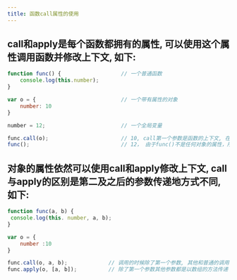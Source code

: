 ```yaml
---
title: 函数call属性的使用
---
```


## call和apply是每个函数都拥有的属性, 可以使用这个属性调用函数并修改上下文, 如下:
```javascript
function func() {					// 一个普通函数
	console.log(this.number);
}

var o = {							// 一个带有属性的对象
	number: 10
}

number = 12;						// 一个全局变量

func.call(o);						// 10, call第一个参数是函数的上下文, 在这里是o, 其他参数都是函数调用的实参
func();								// 12， 由于func()不是任何对象的属性，所以this作为全局对象
```

## 对象的属性依然可以使用call和apply修改上下文, call与apply的区别是第二及之后的参数传递地方式不同, 如下: 
```javascript
function func(a, b) {
 console.log(this. number, a, b);
}

var o = {
	number :10
}

func.call(o, a, b);				// 调用的时候除了第一个参数, 其他和普通的调用表达式都相同
func.apply(o, [a, b]);			// 除了第一个参数其他参数都是以数组的方法传递
```
